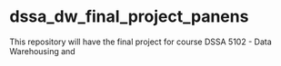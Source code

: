 # dssa_dw_final_project_panens
This repository will have the final project for course DSSA 5102 - Data Warehousing and 
